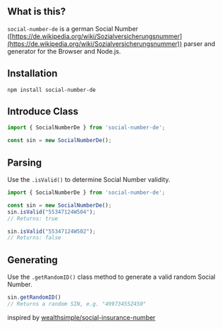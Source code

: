 ## What is this?

`social-number-de` is a german Social Number ([https://de.wikipedia.org/wiki/Sozialversicherungsnummer](https://de.wikipedia.org/wiki/Sozialversicherungsnummer)) parser and generator for the Browser and Node.js.

## Installation

`npm install social-number-de`

## Introduce Class

```javascript
import { SocialNumberDe } from 'social-number-de';

const sin = new SocialNumberDe();
```

## Parsing

Use the `.isValid()` to determine Social Number validity.

```javascript
import { SocialNumberDe } from 'social-number-de';

const sin = new SocialNumberDe();
sin.isValid("55347124W504");
// Returns: true

sin.isValid("55347124W502");
// Returns: false
```


## Generating

Use the `.getRandomID()` class method to generate a valid random Social Number.

```javascript
sin.getRandomID()
// Returns a random SIN, e.g. "49973455Z450"
```


inspired by [wealthsimple/social-insurance-number](https://github.com/wealthsimple/social-insurance-number)
